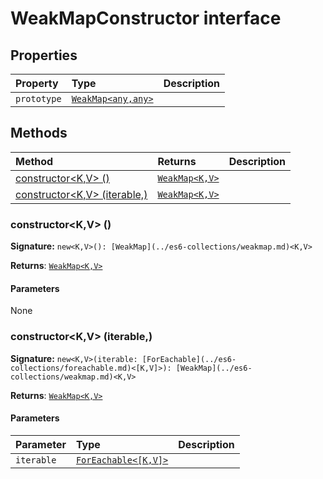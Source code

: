 # WeakMapConstructor interface










## Properties

| Property	   | Type	| Description|
|:-------------|:-------|:-----------|
|`prototype`      | [`WeakMap<any,any>`](../es6-collections/weakmap.md) |  |




## Methods

| Method	   |  Returns	| Description|
|:-------------|:-------|:-----------|
|[constructor<K,V> ()](#constructor<kv>-)      | [`WeakMap<K,V>`](../es6-collections/weakmap.md) |  |
|[constructor<K,V> (iterable,)](#constructor<kv>-iterable)      | [`WeakMap<K,V>`](../es6-collections/weakmap.md) |  |




### constructor<K,V> ()



**Signature:** ``new<K,V>(): [WeakMap](../es6-collections/weakmap.md)<K,V>``

**Returns**: [`WeakMap<K,V>`](../es6-collections/weakmap.md)



#### Parameters
None


### constructor<K,V> (iterable,)



**Signature:** ``new<K,V>(iterable: [ForEachable](../es6-collections/foreachable.md)<[K,V]>): [WeakMap](../es6-collections/weakmap.md)<K,V>``

**Returns**: [`WeakMap<K,V>`](../es6-collections/weakmap.md)



#### Parameters


| Parameter	   | Type    | Description |
|:-------------|:---------------|:------------|
| `iterable`    | [`ForEachable<[K,V]>`](../es6-collections/foreachable.md) |  |

